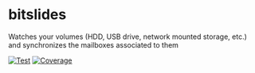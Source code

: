 # bitslides

Watches your volumes (HDD, USB drive, network mounted storage, etc.) and synchronizes the mailboxes associated to them


[![Test](https://github.com/debuti/bitslides/actions/workflows/test.yml/badge.svg?branch=main)](https://github.com/debuti/bitslides/actions/workflows/test.yml)
[![Coverage](https://codecov.io/gh/debuti/bitslides/branch/main/graph/badge.svg)](https://codecov.io/gh/debuti/bitslides)
